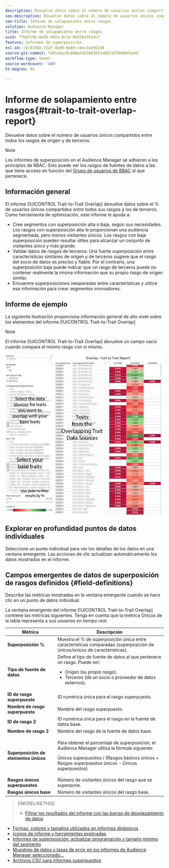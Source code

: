 ```yaml
---
description: Devuelve datos sobre el número de usuarios únicos compartidos entre todos los rasgos de origen y de terceros.
seo-description: Devuelve datos sobre el número de usuarios únicos compartidos entre todos los rasgos de origen y de terceros.
seo-title: Informe de solapamiento entre rasgos
solution: Audience Manager
title: Informe de solapamiento entre rasgos
uuid: 7fb3fc9e-0e0b-492a-9c3a-04356afb19c7
feature: Informes de superposición
exl-id: cbc933bb-f2af-4ad0-8eb9-cbec1ee952e0
source-git-commit: fe01ebac8c0d0ad3630d3853e0bf32f0b00f6a44
workflow-type: tm+mt
source-wordcount: '489'
ht-degree: 8%

---
```


# Informe de solapamiento entre rasgos{#trait-to-trait-overlap-report}

Devuelve datos sobre el número de usuarios únicos compartidos entre todos los rasgos de origen y de terceros.

>[!NOTE]
>
>Los informes de superposición en el Audience Manager se adhieren a los principios de RBAC. Solo puede ver los rasgos de fuentes de datos a las que tiene acceso en función del [Grupo de usuarios de RBAC](/help/using/features/administration/administration-overview.md) al que pertenece.

<!-- 

c_overlap_reports.xml

 -->

## Información general

El informe [!UICONTROL Trait-to-Trait Overlap] devuelve datos sobre el % de usuarios únicos compartidos entre todos sus rasgos y los de terceros. Como herramienta de optimización, este informe le ayuda a:

* Cree segmentos con superposición alta o baja, según sus necesidades. Los rasgos con superposición alta le proporcionan una audiencia segmentada, pero menos visitantes únicos. Los rasgos con baja superposición pueden resultar útiles para alcanzar un conjunto de visitantes único y más grande.
* Validar datos de rasgos de terceros: Una fuerte superposición entre características similares de origen y de terceros sugiere que el rasgo del socio de datos es preciso y fiable. Por el contrario, una superposición baja puede indicar que un rasgo de terceros puede no contener realmente la misma información que su propio rasgo de origen similar.
* Encuentre superposiciones inesperadas entre características y utilice esa información para crear segmentos innovadores.

## Informe de ejemplo

La siguiente ilustración proporciona información general de alto nivel sobre los elementos del informe [!UICONTROL Trait-to-Trait Overlap].

>[!NOTE]
>
>El informe [!UICONTROL Trait-to-Trait Overlap] devuelve un campo vacío cuando compara el mismo rasgo con sí mismo.

![](assets/trait-to-trait-overlap.png)

## Explorar en profundidad puntos de datos individuales

Seleccione un punto individual para ver los detalles de los datos en una ventana emergente. Las acciones de clic actualizan automáticamente los datos mostrados en el informe.

## Campos emergentes de datos de superposición de rasgos definidos {#field-definitions}

Describe las métricas mostradas en la ventana emergente cuando se hace clic en un punto de datos individual.

<!-- 

r_t2t_data_pop.xml

 -->

La ventana emergente del informe [!UICONTROL Trait-to-Trait Overlap] contiene las métricas siguientes. Tenga en cuenta que la métrica Únicos de la tabla representa a sus *usuarios en tiempo real*.

<table id="table_A2A0CFC47C1A404994B82E6630E711A2"> 
 <thead> 
  <tr> 
   <th colname="col1" class="entry"> Métrica </th> 
   <th colname="col2" class="entry"> Descripción </th> 
  </tr>
 </thead>
 <tbody> 
  <tr> 
   <td colname="col1"><b><span class="wintitle"> Superposición %</span></b> </td> 
   <td colname="col2"> Muestra el % de superposición única entre características comparadas (superposición de únicos/únicos de características). </td> 
  </tr> 
  <tr> 
   <td colname="col1"><b><span class="wintitle"> Tipo de fuente de datos</span></b> </td> 
   <td colname="col2">Define el tipo de fuente de datos al que pertenece un rasgo. Puede ser: 
    <ul id="ul_0477C04A33FD4F5D998B98984E6554D3"> 
     <li id="li_50FCA48EDB5843AB8FB6C34ED2C0067D">Origen (su propio rasgo). </li> 
     <li id="li_4F6148EDAEFE43FA8D505944E9FE3855">Terceros (de un socio o proveedor de datos externos). </li> 
    </ul> </td> 
  </tr> 
  <tr> 
   <td colname="col1"><b><span class="wintitle"> ID de rasgo superpuesto</span></b> </td> 
   <td colname="col2"> ID numérica única para el rasgo superpuesto. </td> 
  </tr> 
  <tr> 
   <td colname="col1"><b><span class="wintitle"> Nombre de rasgo superpuesto</span></b> </td> 
   <td colname="col2"> Nombre del rasgo superpuesto. </td> 
  </tr>
    <tr> 
   <td colname="col1"><b><span class="wintitle"> ID de rasgo 2</span></b> </td> 
   <td colname="col2"> ID numérica única para el rasgo en la fuente de datos base. </td> 
  </tr> 
  <tr> 
   <td colname="col1"><b><span class="wintitle"> Nombre de rasgo 2</span></b> </td> 
   <td colname="col2"> Nombre del rasgo de la fuente de datos base. </td> 
  </tr> 
  <tr> 
   <td colname="col1"><b><span class="wintitle"> Superposición de elementos únicos</span></b> </td> 
   <td colname="col2"> <p>Para obtener el porcentaje de superposición, el Audience Manager utiliza la fórmula siguiente:</p> <p>Únicos superpuestos / (Rasgos básicos únicos + Rasgos superpuestos únicos - Únicos superpuestos)</p> </td> 
  </tr> 
  <tr> 
   <td colname="col1"><b><span class="wintitle"> Rasgos únicos superpuestos</span></b> </td> 
   <td colname="col2"> Número de visitantes únicos del rasgo que se superpone. </td> 
  </tr> 
    <tr> 
   <td colname="col1"><b><span class="wintitle"> Rasgos únicos base</span></b> </td> 
   <td colname="col2"> Número de visitantes únicos del rasgo base. </td> 
  </tr> 
 </tbody> 
</table>

>[!MORELIKETHIS]
>
>* [Filtrar los resultados del informe con las barras de desplazamiento de datos](../../reporting/dynamic-reports/data-sliders.md)
* [Formas, colores y tamaños utilizados en informes dinámicos](../../reporting/dynamic-reports/interactive-report-technology.md#shapes-colors-sizes)
* [Iconos de informe y herramientas explicadas](../../reporting/dynamic-reports/interactive-report-technology.md#icons-tools-explained)
* [Informes de superposición: actualizar programación y tamaño mínimo del segmento](../../reporting/dynamic-reports/overlap-minimum-segment-size.md)
* [Muestreo de datos y tasas de error en los informes de Audience Manager seleccionado...](../../reporting/report-sampling.md)
* [Archivos CSV para informes superpuestos](../../reporting/dynamic-reports/overlap-csv-files.md)

